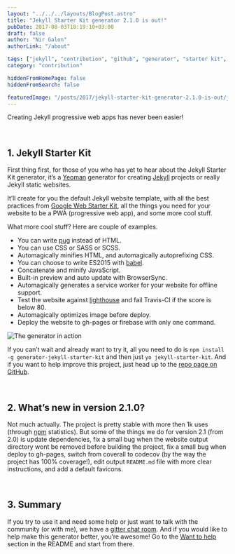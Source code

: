 ```yaml
---
layout: "../../../layouts/BlogPost.astro"
title: "Jekyll Starter Kit generator 2.1.0 is out!"
pubDate: 2017-08-03T18:19:10+03:00
draft: false
author: "Nir Galon"
authorLink: "/about"

tags: ["jekyll", "contribution", "github", "generator", "starter kit", "yeoman", "pwa", "npm"]
category: "contribution"

hiddenFromHomePage: false
hiddenFromSearch: false

featuredImage: "/posts/2017/jekyll-starter-kit-generator-2.1.0-is-out/jekyll-starter-kit.webp"
---
```


Creating Jekyll progressive web apps has never been easier!

&nbsp;

## 1. Jekyll Starter Kit

First thing first, for those of you who has yet to hear about the Jekyll Starter Kit generator, it’s a [Yeoman](http://yeoman.io/) generator for creating [Jekyll](https://jekyllrb.com/) projects or really Jekyll static websites.

It’ll create for you the default Jekyll website template, with all the best practices from [Google Web Starter Kit](https://github.com/google/web-starter-kit), all the things you need for your website to be a PWA (progressive web app), and some more cool stuff.

What more cool stuff? Here are couple of examples.

- You can write [pug](https://github.com/pugjs/pug) instead of HTML.
- You can use CSS or SASS or SCSS.
- Automagically minifies HTML, and automagically autoprefixing CSS.
- You can choose to write ES2015 with [babel](https://github.com/babel/babel).
- Concatenate and minify JavaScript.
- Built-in preview and auto update with BrowserSync.
- Automagically generates a service worker for your website for offline support.
- Test the website against [lighthouse](https://github.com/GoogleChrome/lighthouse) and fail Travis-CI if the score is below 80.
- Automagically optimizes image before deploy.
- Deploy the website to gh-pages or firebase with only one command.

![The generator in action](/posts/2017/jekyll-starter-kit-generator-2.1.0-is-out/the-generator-in-action.webp "The generator in action")

If you can’t wait and already want to try it, all you need to do is `npm install -g generator-jekyll-starter-kit` and then just `yo jekyll-starter-kit`. And if you want to help improve this project, just head up to the [repo page on GitHub](https://github.com/nirgn975/generator-jekyll-starter-kit).

&nbsp;

## 2. What’s new in version 2.1.0?

Not much actually. The project is pretty stable with more then 1k uses (through [npm](https://www.npmjs.com/) statistics). But some of the things we do for version 2.1 (from 2.0) is update dependencies, fix a small bug when the website output directory wont be removed before building the project, fix a small bug when deploy to gh-pages, switch from coverall to codecov (by the way the project has 100% coverage!), edit output `README.md` file with more clear instructions, and add a default favicons.

&nbsp;

## 3. Summary

If you try to use it and need some help or just want to talk with the community (or with me), we have a [gitter chat room](https://gitter.im/jekyll_starter_kit/Lobby). And if you would like to help make this generator better, you’re awesome! Go to the [Want to help](https://github.com/nirgn975/generator-jekyll-starter-kit#want-to-help) section in the README and start from there.
